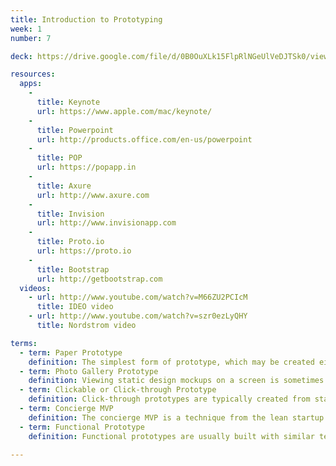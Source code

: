 ```yaml
---
title: Introduction to Prototyping
week: 1
number: 7

deck: https://drive.google.com/file/d/0B0OuXLk15FlpRlNGeUlVeDJTSk0/view?usp=sharing

resources:
  apps:
    -
      title: Keynote
      url: https://www.apple.com/mac/keynote/
    -
      title: Powerpoint
      url: http://products.office.com/en-us/powerpoint
    -
      title: POP
      url: https://popapp.in
    -
      title: Axure
      url: http://www.axure.com
    -
      title: Invision
      url: http://www.invisionapp.com
    -
      title: Proto.io
      url: https://proto.io
    -
      title: Bootstrap
      url: http://getbootstrap.com
  videos:
    - url: http://www.youtube.com/watch?v=M66ZU2PCIcM
      title: IDEO video
    - url: http://www.youtube.com/watch?v=szr0ezLyQHY
      title: Nordstrom video

terms:
  - term: Paper Prototype
    definition: The simplest form of prototype, which may be created either with sketching or by printing out wireframes or comps. They can be made interactive by manipulating them manually.
  - term: Photo Gallery Prototype
    definition: Viewing static design mockups on a screen is sometimes referred to as a “photo gallery” prototype. It is not interactive, but can provide a good idea of what the interfaces will look like in situ.
  - term: Clickable or Click-through Prototype
    definition: Click-through prototypes are typically created from static sketches or images but they are made partially interactive by putting clickable “hotspots” on them. Some examples of software that enables this are the POP app and InVision App.
  - term: Concierge MVP
    definition: The concierge MVP is a technique from the lean startup world that prototypes the business end of the product through manual means. For example, a concierge MVP of an e-commerce site may require the owner to purchase inventory after a user orders and deliver it by hand to the customer.
  - term: Functional Prototype
    definition: Functional prototypes are usually built with similar technology as the final version, but they are incomplete. These are useful in the later stages of prototyping or when more technology is required to test a design.

---
```


